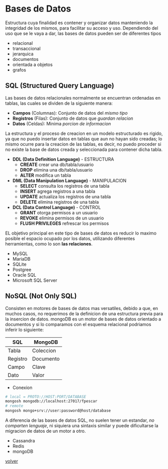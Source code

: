 # Bases de Datos

Estructura cuya finalidad es contener y organizar datos manteniendo la integridad de los mismos, para facilitar su acceso y uso.
Dependiendo del uso que se le vaya a dar, las bases de datos pueden ser de diferentes tipos

* relacional
* transaccional
* jerarquica
* documentos
* orientada a objetos
* grafos

## SQL (Structured Query Language)

Las bases de datos relacionales normalmente se encuentran ordenadas en tablas, las cuales se dividen de la siguiente manera:

* __Campos__ (Columnas): Conjunto de datos del _mismo tipo_
* __Registros__ (Filas): Conjunto de datos que _guardan relacion_
* __Datos__ (Celdas): Minima _porcion de informacion_

La estructura y el proceso de creacion en un modelo estructurado es rigido, ya que no puedo insertar datos en tablas que aun no hayan sido creadas; lo mismo ocurre para la creacion de las tablas, es decir, no puedo proceder si no existe la base de datos creada y  seleccionada para contener dicha tabla.

* __DDL (Data Definition Language)__ - ESTRUCTURA
    * __CREATE__ crear una db/tabla/usuario
    * __DROP__   elimina una db/tabla/usuario
    * __ALTER__  modifica un tabla
* __DML (Data Manipulation Language)__ - MANIPULACION
    * __SELECT__ consulta los registros de una tabla
    * __INSERT__ agrega registros a una tabla
    * __UPDATE__ actualiza los registros de una tabla
    * __DELETE__ elimina registros de una tabla
* __DCL (Data Control Language)__ - CONTROL
    * __GRANT__  otorga permisos a un usuario
    * __REVOKE__ elimina permisos de un usuario
    * __FLUSH PRIVILEGES__ refrescar los permisos

EL objetivo principal en este tipo de bases de datos es reducir lo maximo posible el espacio ocupado por los datos, utilizando diferentes herramientas, como lo son __las relaciones__.

* MySQL
* MariaDB
* SQLite
* Postgree
* Oracle SQL
* Microsoft SQL Server

## NoSQL (Not Only SQL)

Consisten en motores de bases de datos mas versatiles, debido a que, en muchos casos, no requerimos de la definicion de una estructura previa para la insercion de datos. mongoDB es un motor de bases de datos orientado a documentos y si lo comparamos con el esquema relacional podriamos inferir lo siguiente:

| SQL | MongoDB |
|-|-|
| Tabla | Coleccion |
| Registro | Documento |
| Campo | Clave |
| Dato | Valor |

* Conexion
```sh
# local = PROTO://HOST:PORT/DATABASE
mongosh mongodb://localhost:27017/fpescar
# remote
mongosh mongo+srv://user:password@host/database
```

A diferencia de las bases de datos SQL, no suelen tener un estandar, _no comparten lenguaje_, ni siquiera una sintaxis similar y puede dificultarse la migracion de datos de un motor a otro.

* Cassandra
* Redis
* mongoDB

[volver](/readme.md)
